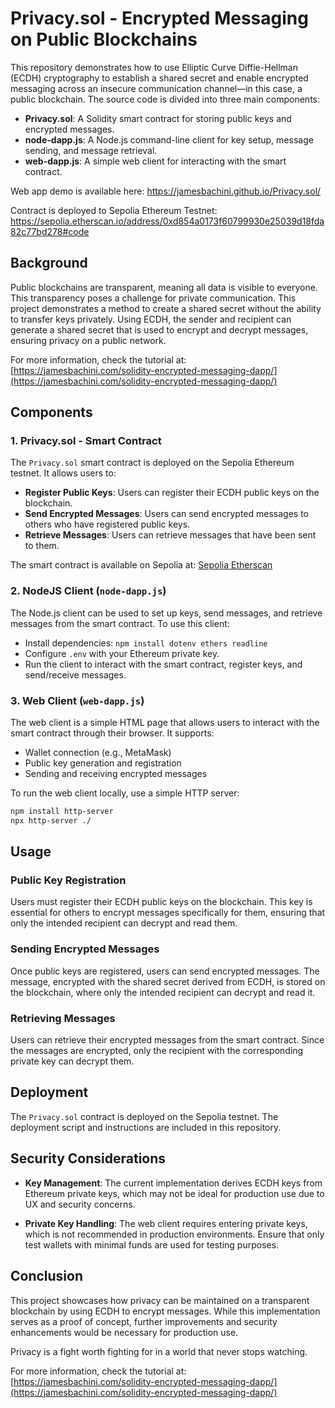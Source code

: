 # Privacy.sol - Encrypted Messaging on Public Blockchains

This repository demonstrates how to use Elliptic Curve Diffie-Hellman (ECDH) cryptography to establish a shared secret and enable encrypted messaging across an insecure communication channel—in this case, a public blockchain. The source code is divided into three main components:

- **Privacy.sol**: A Solidity smart contract for storing public keys and encrypted messages.
- **node-dapp.js**: A Node.js command-line client for key setup, message sending, and message retrieval.
- **web-dapp.js**: A simple web client for interacting with the smart contract.

Web app demo is available here: https://jamesbachini.github.io/Privacy.sol/

Contract is deployed to Sepolia Ethereum Testnet: https://sepolia.etherscan.io/address/0xd854a0173f60799930e25039d18fda82c77bd278#code

## Background

Public blockchains are transparent, meaning all data is visible to everyone. This transparency poses a challenge for private communication. This project demonstrates a method to create a shared secret without the ability to transfer keys privately. Using ECDH, the sender and recipient can generate a shared secret that is used to encrypt and decrypt messages, ensuring privacy on a public network.

For more information, check the tutorial at: [https://jamesbachini.com/solidity-encrypted-messaging-dapp/](https://jamesbachini.com/solidity-encrypted-messaging-dapp/)

## Components

### 1. Privacy.sol - Smart Contract

The `Privacy.sol` smart contract is deployed on the Sepolia Ethereum testnet. It allows users to:

- **Register Public Keys**: Users can register their ECDH public keys on the blockchain.
- **Send Encrypted Messages**: Users can send encrypted messages to others who have registered public keys.
- **Retrieve Messages**: Users can retrieve messages that have been sent to them.

The smart contract is available on Sepolia at: [Sepolia Etherscan](https://sepolia.etherscan.io/address/0xd854a0173f60799930e25039d18fda82c77bd278#code)

### 2. NodeJS Client (`node-dapp.js`)

The Node.js client can be used to set up keys, send messages, and retrieve messages from the smart contract. To use this client:

- Install dependencies: `npm install dotenv ethers readline`
- Configure `.env` with your Ethereum private key.
- Run the client to interact with the smart contract, register keys, and send/receive messages.

### 3. Web Client (`web-dapp.js`)

The web client is a simple HTML page that allows users to interact with the smart contract through their browser. It supports:

- Wallet connection (e.g., MetaMask)
- Public key generation and registration
- Sending and receiving encrypted messages

To run the web client locally, use a simple HTTP server:

```bash
npm install http-server
npx http-server ./
```

## Usage

### Public Key Registration

Users must register their ECDH public keys on the blockchain. This key is essential for others to encrypt messages specifically for them, ensuring that only the intended recipient can decrypt and read them.

### Sending Encrypted Messages

Once public keys are registered, users can send encrypted messages. The message, encrypted with the shared secret derived from ECDH, is stored on the blockchain, where only the intended recipient can decrypt and read it.

### Retrieving Messages

Users can retrieve their encrypted messages from the smart contract. Since the messages are encrypted, only the recipient with the corresponding private key can decrypt them.

## Deployment

The `Privacy.sol` contract is deployed on the Sepolia testnet. The deployment script and instructions are included in this repository.

## Security Considerations

- **Key Management**: The current implementation derives ECDH keys from Ethereum private keys, which may not be ideal for production use due to UX and security concerns.

- **Private Key Handling**: The web client requires entering private keys, which is not recommended in production environments. Ensure that only test wallets with minimal funds are used for testing purposes.

## Conclusion

This project showcases how privacy can be maintained on a transparent blockchain by using ECDH to encrypt messages. While this implementation serves as a proof of concept, further improvements and security enhancements would be necessary for production use.

Privacy is a fight worth fighting for in a world that never stops watching.

For more information, check the tutorial at: [https://jamesbachini.com/solidity-encrypted-messaging-dapp/](https://jamesbachini.com/solidity-encrypted-messaging-dapp/)